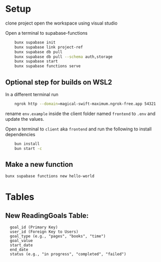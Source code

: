 # Setup
clone project
open the workspace using visual studio

Open a terminal to supabase-functions

```bash
    bunx supabase init
    bunx supabase link project-ref
    bunx supabase db pull
    bunx supabase db pull --schema auth,storage
    bunx supabase start
    bunx supabase functions serve
```

## Optional step for builds on WSL2
In a different terminal run 
```bash
    ngrok http --domain=magical-swift-maximum.ngrok-free.app 54321
```

rename `env.example` inside the client folder named `frontend` to `.env` and update the values.

Open a terminal to `client` aka `frontend` and run the following to install dependencies

```bash
    bun install
    bun start -c
```

## Make a new function

```bash
bunx supabase functions new hello-world
```

# Tables
## New ReadingGoals Table:
      goal_id (Primary Key)
      user_id (Foreign Key to Users)
      goal_type (e.g., "pages", "books", "time")
      goal_value
      start_date
      end_date
      status (e.g., "in progress", "completed", "failed")
